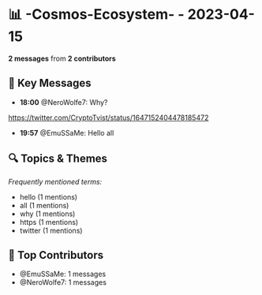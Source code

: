 # 📊 -Cosmos-Ecosystem- - 2023-04-15
**2 messages** from **2 contributors**

## 💬 Key Messages
- **18:00** @NeroWolfe7: Why?

https://twitter.com/CryptoTvist/status/1647152404478185472
- **19:57** @EmuSSaMe: Hello all

## 🔍 Topics & Themes
*Frequently mentioned terms:*
- hello (1 mentions)
- all (1 mentions)
- why (1 mentions)
- https (1 mentions)
- twitter (1 mentions)

## 👥 Top Contributors
- @EmuSSaMe: 1 messages
- @NeroWolfe7: 1 messages